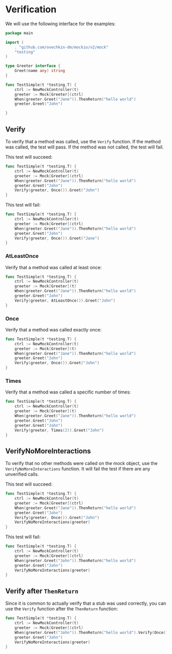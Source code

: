 # Verification

We will use the following interface for the examples:
```go
package main

import (
	. "github.com/ovechkin-dm/mockio/v2/mock"
	"testing"
)

type Greeter interface {
	Greet(name any) string
}

func TestSimple(t *testing.T) {
	ctrl := NewMockController(t)
	greeter := Mock[Greeter](ctrl)
	When(greeter.Greet("Jane")).ThenReturn("hello world")
	greeter.Greet("John")

}
```

## Verify

To verify that a method was called, use the `Verify` function. 
If the method was called, the test will pass. If the method was not called, the test will fail.

This test will succeed:
```go
func TestSimple(t *testing.T) {
	ctrl := NewMockController(t)
	greeter := Mock[Greeter](ctrl)
	When(greeter.Greet("Jane")).ThenReturn("hello world")
	greeter.Greet("John")
	Verify(greeter, Once()).Greet("John")
}
```

This test will fail:
```go
func TestSimple(t *testing.T) {
	ctrl := NewMockController(t)
	greeter := Mock[Greeter](ctrl)
	When(greeter.Greet("Jane")).ThenReturn("hello world")
	greeter.Greet("John")
	Verify(greeter, Once()).Greet("Jane")
}
```

### AtLeastOnce

Verify that a method was called at least once:
```go
func TestSimple(t *testing.T) {
    ctrl := NewMockController(t)
    greeter := Mock[Greeter](t)
    When(greeter.Greet("Jane")).ThenReturn("hello world")
    greeter.Greet("John")
    Verify(greeter, AtLeastOnce()).Greet("John")
}
```

### Once

Verify that a method was called exactly once:
```go
func TestSimple(t *testing.T) {
    ctrl := NewMockController(t)
    greeter := Mock[Greeter](t)
    When(greeter.Greet("Jane")).ThenReturn("hello world")
    greeter.Greet("John")
    Verify(greeter, Once()).Greet("John")
}
```

### Times

Verify that a method was called a specific number of times:
```go
func TestSimple(t *testing.T) {
    ctrl := NewMockController(t)
    greeter := Mock[Greeter](t)
    When(greeter.Greet("Jane")).ThenReturn("hello world")
    greeter.Greet("John")
    greeter.Greet("John")
    Verify(greeter, Times(2)).Greet("John")
}
```


## VerifyNoMoreInteractions

To verify that no other methods were called on the mock object, use the `VerifyNoMoreInteractions` function.
It will fail the test if there are any unverified calls.

This test will succeed:
```go
func TestSimple(t *testing.T) {
    ctrl := NewMockController(t)
    greeter := Mock[Greeter](ctrl)
    When(greeter.Greet("Jane")).ThenReturn("hello world")
    greeter.Greet("John")
    Verify(greeter, Once()).Greet("John")
    VerifyNoMoreInteractions(greeter)
}
```

This test will fail:
```go
func TestSimple(t *testing.T) {
    ctrl := NewMockController(t)
    greeter := Mock[Greeter](ctrl)
    When(greeter.Greet("John")).ThenReturn("hello world")
    greeter.Greet("John")
    VerifyNoMoreInteractions(greeter)
}
```

## Verify after `ThenReturn`

Since it is common to actually verify that a stub was used correctly, you can use the `Verify` function after the `ThenReturn` function:
```go
func TestSimple(t *testing.T) {
	ctrl := NewMockController(t)
	greeter := Mock[Greeter](ctrl)
	When(greeter.Greet("John")).ThenReturn("hello world").Verify(Once())
	greeter.Greet("John")
	VerifyNoMoreInteractions(greeter)
}
```
